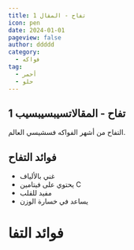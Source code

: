 ```yaml
---
title: تفاح - المقال 1
icon: pen
date: 2024-01-01
pageview: false
author: ddddd
category:
  - فواكه
tag:
  - أحمر
  - حلو
---
```


## تفاح - المقالاتسيبسيبسيب 1 

التفاح من أشهر الفواكه فسشيسي العالم.

<!-- more -->

## فوائد التفاح

- غني بالألياف
- يحتوي على فيتامين C
- مفيد للقلب
- يساعد في خسارة الوزن

# فوائد التفا